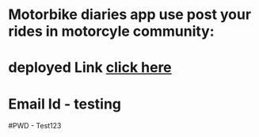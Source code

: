 # Motorbike diaries app use post your rides in motorcyle community:

# deployed Link [click here](https://sparkly-valkyrie-825348.netlify.app)

# Email Id - testing 
#PWD - Test123
